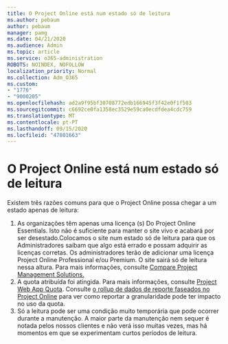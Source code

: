 ```yaml
---
title: O Project Online está num estado só de leitura
ms.author: pebaum
author: pebaum
manager: pamg
ms.date: 04/21/2020
ms.audience: Admin
ms.topic: article
ms.service: o365-administration
ROBOTS: NOINDEX, NOFOLLOW
localization_priority: Normal
ms.collection: Adm_O365
ms.custom:
- "1776"
- "9000205"
ms.openlocfilehash: ad2a9f95bf30708772edb166945f3f42e0f1f503
ms.sourcegitcommit: c6692ce0fa1358ec3529e59ca0ecdfdea4cdc759
ms.translationtype: MT
ms.contentlocale: pt-PT
ms.lasthandoff: 09/15/2020
ms.locfileid: "47801663"
---
```

# <a name="project-online-is-in-a-read-only-state"></a>O Project Online está num estado só de leitura

Existem três razões comuns para que o Project Online possa chegar a um estado apenas de leitura:

1. As organizações têm apenas uma licença (s) Do Project Online Essentials. Isto não é suficiente para manter o site vivo e acabará por ser desestado.Colocamos o site num estado só de leitura para que os Administradores saibam que algo está errado e possam adquirir as licenças corretas. Os administradores terão de adicionar uma licença Project Online Professional e/ou Premium. O site sairá só de leitura nessa altura. Para mais informações, consulte [Compare Project Management Solutions.](https://products.office.com/project/compare-microsoft-project-management-software?tab=1)
2. A quota atribuída foi atingida. Para mais informações, consulte [Project Web App Quota](https://docs.microsoft.com/projectonline/tune-project-online-performance#project-web-app-quota). Consulte [o rollup de dados de reporte faseados no Project Online](https://docs.microsoft.com/ProjectOnline/configure-rollup-of-timephased-reporting-data-in-project-online) para ver como reportar a granularidade pode ter impacto no uso da quota.
3. Só a leitura pode ser uma condição muito temporária que pode ocorrer durante a manutenção. A maior parte da manutenção nem sequer é notada pelos nossos clientes e não verá isso muitas vezes, mas há momentos em que se experimentam curtos períodos de leitura.
